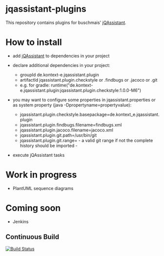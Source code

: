 jqassistant-plugins
===================
This repository contains plugins for buschmais' [jQAssistant](http://jqassistant.org).

How to install
==============
* add [jQAssistant](http://jqassistant.org) to dependencies in your project

* declare additional dependencies in your project:
 
    - groupId de.kontext-e.jqassistant.plugin
    - artifactId jqassistant.plugin.checkstyle or .findbugs or .jacoco or .git
    - e.g. for gradle:   runtime("de.kontext-e.jqassistant.plugin:jqassistant.plugin.checkstyle:1.0.0-M6")


* you may want to configure some properties in jqassistant.properties or as system property (java -Dpropertyname=propertyvalue):

    - jqassistant.plugin.checkstyle.basepackage=de.kontext_e.jqassistant.plugin
    - jqassistant.plugin.findbugs.filename=findbugs.xml
    - jqassistant.plugin.jacoco.filename=jacoco.xml
    - jqassistant.plugin.git.path=/usr/bin/git
    - jqassistant.plugin.git.range= - a valid git range if not the complete history should be imported -

* execute jQAssistant tasks

Work in progress
================
* PlantUML sequence diagrams

Coming soon
===========
* Jenkins

## Continuous Build

[![Build Status](https://travis-ci.org/kontext-e/jqassistant-plugins.svg?branch=master)](https://travis-ci.org/kontext-e/jqassistant-plugins)
